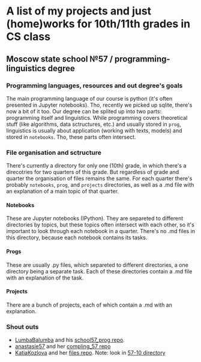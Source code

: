 # A list of my projects and just (home)works for 10th/11th grades in CS class
## Moscow state school №57 / programming-linguistics degree
### Programming languages, resources and out degree's goals
The main programming language of our course is python (it's often presented in Jupyter notebooks). Tho, recently we picked up sqlite, there's now a bit of it too.
Our degree can be splited up into two parts: programming itself and linguistics. While programming covers theoretical stuff (like algorithms, data sctructures, etc.) and usually stored in ```prog```, linguistics is usually about application (working with texts, models) and stored in ```notebooks```. Tho, these parts often intersect.
### File organisation and sctructure
There's currently a directory for only one (10th) grade, in which there's a direcotries for two quarters of this grade. But regardless of grade and quarter the organisation of files remains the same.
For each quarter there's probably ```notebooks```, ```prog```, and ```projects``` directories, as well as a .md file with an explanation of a main topic of that quarter.
#### Notebooks
These are Jupyter notebooks (IPython). They are separeted to different directories by topics, but these topics often intersect with each other, so it's important to look through each notebook in a quarter.
There's no .md files in this directory, because each notebook contains its tasks.
#### Progs
These are usually .py files, which separeted to different directories, a one directory being a separate task. Each of these directories contain a .md file with an explanation of the task.
#### Projects
There are a bunch of projects, each of which contain a .md with an explanation.
### Shout outs
- [LumbaBalumba](https://github.com/LumbaBalumba) and his [school57_prog repo](https://github.com/LumbaBalumba/school57_prog/).
- [anastasie57](https://github.com/anastasie57) and her [compling_57 repo](https://github.com/anastasie57/compling_57/)
- [KatiaKozlova](https://github.com/KatiaKozlova) and her [files repo](https://github.com/KatiaKozlova/files/). Note: look in [57-10 directory](https://github.com/KatiaKozlova/files/tree/main/57-10)
